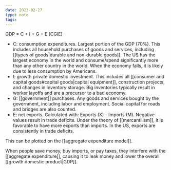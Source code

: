 ```yaml
---
date: 2023-02-27
type: note
tags: 
---
```


GDP = C + I + G + E (CGIE)

- C: consumption expenditures. Largest portion of the GDP (70%). This includes all household purchases of goods and services, including [[types of goods|durable and non-durable goods]]. The US has the largest economy in the world and consume/spend significantly more than any other country in the world. When the economy falls, it is likely due to less consumption by Americans.
- I: growth private domestic investment. This includes all [[consumer and capital goods#capital goods|capital equipment]], construction projects, and changes in inventory storage. Big inventories typically result in worker layoffs and are a precursor to a bad economy.
- G: [[government]] purchases. Any goods and services bought by the government, including labor and employment. Social capital for roads and bridges are also counted.
- E: net exports. Calculated with: Exports (X) - Imports (M). Negative values result in trade deficits. Under the theory of [[mercantilism]], it is favorable to have more exports than imports. In the US, exports are consistently in trade deficits.

This can be plotted on the [[aggregate expenditure model]].

When people save money, buy imports, or pay taxes, they interfere with the [[aggregate expenditure]], causing it to leak money and lower the overall [[growth domestic product|GDP]].
